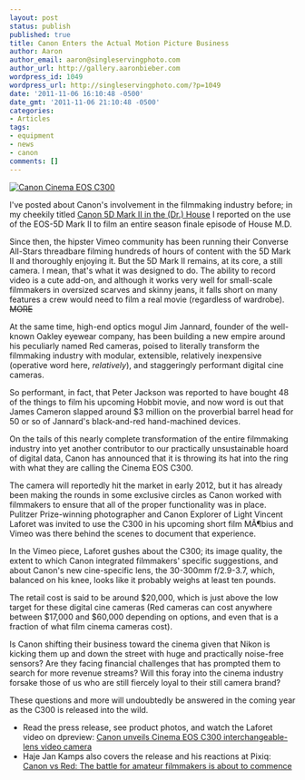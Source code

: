 ```yaml
---
layout: post
status: publish
published: true
title: Canon Enters the Actual Motion Picture Business
author: Aaron
author_email: aaron@singleservingphoto.com
author_url: http://gallery.aaronbieber.com
wordpress_id: 1049
wordpress_url: http://singleservingphoto.com/?p=1049
date: '2011-11-06 16:10:48 -0500'
date_gmt: '2011-11-06 21:10:48 -0500'
categories:
- Articles
tags:
- equipment
- news
- canon
comments: []
---
```

[![Canon Cinema EOS
C300](/wp-content/uploads/2011/11/EOS-C300_EF-Mount_body_CN-E85mm_LF_3_4-1_polaroid-300x232.png "Canon Cinema EOS C300")](/wp-content/uploads/2011/11/EOS-C300_EF-Mount_body_CN-E85mm_LF_3_4-1_polaroid.png)

I've posted about Canon's involvement in the filmmaking industry before;
in my cheekily titled [Canon 5D Mark II in the (Dr.) House](/articles/2010/04/14/canon-5d-mark-ii-in-the-dr-house/)
I reported on the use of the EOS-5D Mark II to film an entire season
finale episode of House M.D.

Since then, the hipster Vimeo community has been running their Converse
All-Stars threadbare filming hundreds of hours of content with the 5D
Mark II and thoroughly enjoying it. But the 5D Mark II remains, at its
core, a still camera. I mean, that's what it was designed to do. The
ability to record video is a cute add-on, and although it works very
well for small-scale filmmakers in oversized scarves and skinny jeans,
it falls short on many features a crew would need to film a real movie
(regardless of wardrobe). ~~MORE~~

At the same time, high-end optics mogul Jim Jannard, founder of the
well-known Oakley eyewear company, has been building a new empire around
his peculiarly named Red cameras, poised to literally transform the
filmmaking industry with modular, extensible, relatively inexpensive
(operative word here, _relatively_), and staggeringly performant
digital cine cameras.

So performant, in fact, that Peter Jackson was reported to have bought
48 of the things to film his upcoming Hobbit movie, and now word is out
that James Cameron slapped around \$3 million on the proverbial barrel
head for 50 or so of Jannard's black-and-red hand-machined devices.

On the tails of this nearly complete transformation of the entire
filmmaking industry into yet another contributor to our practically
unsustainable hoard of digital data, Canon has announced that it is
throwing its hat into the ring with what they are calling the Cinema EOS
C300.

The camera will reportedly hit the market in early 2012, but it has
already been making the rounds in some exclusive circles as Canon worked
with filmmakers to ensure that all of the proper functionality was in
place. Pulitzer Prize-winning photographer and Canon Explorer of Light
Vincent Laforet was invited to use the C300 in his upcoming short film
MÃ¶bius and Vimeo was there behind the scenes to document that
experience.

In the Vimeo piece, Laforet gushes about the C300; its image quality,
the extent to which Canon integrated filmmakers' specific suggestions,
and about Canon's new cine-specific lens, the 30-300mm f/2.9-3.7, which,
balanced on his knee, looks like it probably weighs at least ten pounds.

The retail cost is said to be around \$20,000, which is just above the
low target for these digital cine cameras (Red cameras can cost anywhere
between \$17,000 and \$60,000 depending on options, and even that is a
fraction of what film cinema cameras cost).

Is Canon shifting their business toward the cinema given that Nikon is
kicking them up and down the street with huge and practically noise-free
sensors? Are they facing financial challenges that has prompted them to
search for more revenue streams? Will this foray into the cinema
industry forsake those of us who are still fiercely loyal to their still
camera brand?

These questions and more will undoubtedly be answered in the coming year
as the C300 is released into the wild.

* Read the press release, see product photos, and watch the Laforet
video on dpreview: [Canon unveils Cinema EOS C300 interchangeable-lens
video
camera](http://www.dpreview.com/news/1111/11110310canoneoscinema.asp)
 * Haje Jan Kamps also covers the release and his reactions at Pixiq:
[Canon vs Red: The battle for amateur filmmakers is about to
commence](http://www.pixiq.com/article/amateur-filmmakers-battle)

